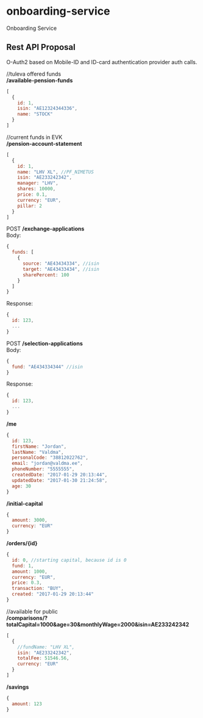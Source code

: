 # onboarding-service
Onboarding Service

## Rest API Proposal
O-Auth2 based on Mobile-ID and ID-card authentication provider auth calls.

//tuleva offered funds  
**/available-pension-funds**
```js
[
  {
    id: 1,
    isin: "AE12324344336",
    name: "STOCK"
  }
]
```

//current funds in EVK  
**/pension-account-statement**
```js
[
  {
    id: 1,
    name: "LHV XL", //PF_NIMETUS
    isin: "AE233242342",
    manager: "LHV",
    shares: 10000,
    price: 0.1,
    currency: "EUR",
    pillar: 2
  }
]
```

POST **/exchange-applications**  
Body:
```js
{
  funds: [
    {
      source: "AE43434334", //isin
      target: "AE43433434", //isin
      sharePercent: 100
    }
  ]
}
```
Response:
```js
{
  id: 123,
  ...
}
```

POST **/selection-applications**  
Body:
```js
{
  fund: "AE434334344" //isin
}
```
Response:
```js
{
  id: 123,
  ...
}
```

**/me**
```js
{
  id: 123,
  firstName: "Jordan",
  lastName: "Valdma",
  personalCode: "38812022762",
  email: "jordan@valdma.ee",
  phoneNumber: "5555555",
  createdDate: "2017-01-29 20:13:44",
  updatedDate: "2017-01-30 21:24:58",
  age: 30
}
```

**/initial-capital**
```js
{
  amount: 3000,
  currency: "EUR"
}
```

**/orders/{id}**
```js
{
  id: 0, //starting capital, because id is 0
  fund: 1,
  amount: 1000,
  currency: "EUR",
  price: 0.3,
  transaction: "BUY",
  created: "2017-01-29 20:13:44"
}
```

//available for public  
**/comparisons/?totalCapital=1000&age=30&monthlyWage=2000&isin=AE233242342**
```js
[
  {
    //fundName: "LHV XL",
    isin: "AE233242342",
    totalFee: 51546.56,
    currency: "EUR"
  }
]
```

**/savings**
```js
{
  amount: 123
}
```
